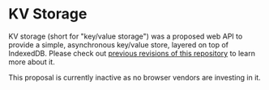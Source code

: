 # KV Storage

KV storage (short for "key/value storage") was a proposed web API to provide a simple, asynchronous key/value store, layered on top of IndexedDB. Please check out [previous revisions of this repository](https://github.com/WICG/kv-storage/tree/7c553add86e6166820c29acf79abfc23ebbf8737) to learn more about it.

This proposal is currently inactive as no browser vendors are investing in it.
